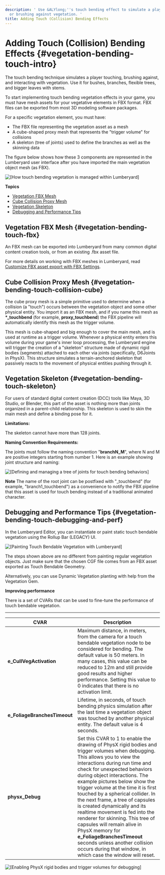 ```yaml
---
description: ' Use &ALYlong;''s touch bending effect to simulate a player touching
  or brushing against vegetation. '
title: Adding Touch (Collision) Bending Effects
---
```

# Adding Touch \(Collision\) Bending Effects {#vegetation-bending-touch-intro}

The touch bending technique simulates a player touching, brushing against, and interacting with vegetation\. Use it for bushes, branches, flexible trees, and bigger leaves with stems\.

To start implementing touch bending vegetation effects in your game, you must have mesh assets for your vegetative elements in FBX format\. FBX files can be exported from most 3D modeling software packages\.

For a specific vegetation element, you must have:
+ The FBX file representing the vegetation asset as a mesh
+ A cube\-shaped proxy mesh that represents the "trigger volume" for collisions
+ A skeleton \(tree of joints\) used to define the branches as well as the skinning data

The figure below shows how these 3 components are represented in the Lumberyard user interface after you have imported the main vegetation object mesh \(as FBX\)\.

![\[How touch bending vegetation is managed within Lumberyard\]](/images/userguide/vegetation/vegetation/vegetation-touch-bending-cube-primitive1.png)

**Topics**
+ [Vegetation FBX Mesh](#vegetation-bending-touch-fbx)
+ [Cube Collision Proxy Mesh](#vegetation-bending-touch-collision-cube)
+ [Vegetation Skeleton](#vegetation-bending-touch-skeleton)
+ [Debugging and Performance Tips](#vegetation-bending-touch-debugging-and-perf)

## Vegetation FBX Mesh {#vegetation-bending-touch-fbx}

An FBX mesh can be exported into Lumberyard from many common digital content creation tools, or from an existing \.fbx asset file\.

For more details on working with FBX meshes in Lumberyard, read [Customize FBX asset export with FBX Settings](/docs/userguide/fbx/intro.md)\.

## Cube Collision Proxy Mesh {#vegetation-bending-touch-collision-cube}

The cube proxy mesh is a simple primitive used to determine when a collision \(a "touch"\) occurs between the vegetation object and some other physical entity\. You import it as an FBX mesh, and if you name this mesh as **\*\_touchbend** \(for example, **proxy\_touchbend**\) the FBX pipeline will automatically identify this mesh as the trigger volume\.

This mesh is cube\-shaped and big enough to cover the main mesh, and is used at runtime as a trigger volume\. Whenever a physical entity enters this volume during your game's inner loop processing, the Lumberyard engine will trigger the creation of a "skeleton" structure made of dynamic rigid bodies \(segments\) attached to each other via joints \(specifically, D6Joints in PhysX\)\. This structure simulates a terrain\-anchored skeleton that passively reacts to the movement of physical entities pushing through it\.

## Vegetation Skeleton {#vegetation-bending-touch-skeleton}

For users of standard digital content creation \(DCC\) tools like Maya, 3D Studio, or Blender, this part of the asset is nothing more than joints organized in a parent\-child relationship\. This skeleton is used to skin the main mesh and define a binding pose for it\.

**Limitations:**

The skeleton cannot have more than 128 joints\.

**Naming Convention Requirements:**

The joints must follow the naming convention "**branchN\_M**", where N and M are positive integers starting from number 1\. Here is an example showing joint structure and naming:

![\[Defining and managing a tree of joints for touch bending behaviors\]](/images/userguide/vegetation/vegetation/vegetation-touch-bending-skeleton1.png)

**Note**
The name of the root joint can be postfixed with "\_touchbend" \(for example, "branch1\_touchbend"\) as a convenience to notify the FBX pipeline that this asset is used for touch bending instead of a traditional animated character\.

## Debugging and Performance Tips {#vegetation-bending-touch-debugging-and-perf}



In the Lumberyard Editor, you can instantiate or paint static touch bendable vegetation using the Rollup Bar \(LEGACY\) UI\.

![\[Painting Touch Bendable Vegetation with Lumberyard\]](/images/userguide/vegetation/vegetation/vegetation-touch-bending-debugging1.png)

The steps shown above are no different from painting regular vegetation objects\. Just make sure that the chosen CGF file comes from an FBX asset exported as Touch Bendable Geometry\.

Alternatively, you can use Dynamic Vegetation planting with help from the Vegetation Gem\.

**Improving performance**

There is a set of CVARs that can be used to fine\-tune the performance of touch bendable vegetation\.


****

| CVAR | Description |
| --- | --- |
|  **e\_CullVegActivation**  | Maximum distance, in meters, from the camera for a touch bendable vegetation node to be considered for bending\. The default value is 50 meters\. In many cases, this value can be reduced to 12m and still provide good results and higher performance\. Setting this value to 0 indicates that there is no activation limit\. |
|  **e\_FoliageBranchesTimeout**  | Lifetime, in seconds, of touch bending physics simulation after the last time a vegetation object was touched by another physical entity\. The default value is 4 seconds\. |
|  **physx\_Debug**  | Set this CVAR to 1 to enable the drawing of PhysX rigid bodies and trigger volumes when debugging\. This allows you to view the interactions during run time and check for unexpected behaviors during object interactions\. The example pictures below show the trigger volume at the time it is first touched by a spherical collider\. In the next frame, a tree of capsules is created dynamically and its realtime movement is fed into the renderer for skinning\. This tree of capsules will remain alive in PhysX memory for **e\_FoliageBranchesTimeout** seconds unless another collision occurs during that window, in which case the window will reset\.  |

![\[Enabling PhysX rigid bodies and trigger volumes for debugging\]](/images/userguide/vegetation/vegetation/vegetation-touch-bending-debugging2.png)